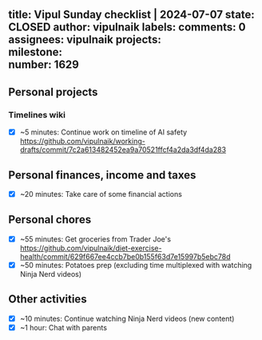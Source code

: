 title:	Vipul Sunday checklist | 2024-07-07
state:	CLOSED
author:	vipulnaik
labels:	
comments:	0
assignees:	vipulnaik
projects:	
milestone:	
number:	1629
--
## Personal projects

### Timelines wiki

- [x] ~5 minutes: Continue work on timeline of AI safety https://github.com/vipulnaik/working-drafts/commit/7c2a613482452ea9a70521ffcf4a2da3df4da283

## Personal finances, income and taxes

- [x] ~20 minutes: Take care of some financial actions

## Personal chores

- [x] ~55 minutes: Get groceries from Trader Joe's https://github.com/vipulnaik/diet-exercise-health/commit/629f667ee4ccb7be0b155f63d7e15997b5ebc78d
- [x] ~50 minutes: Potatoes prep (excluding time multiplexed with watching Ninja Nerd videos)

## Other activities

- [x] ~10 minutes: Continue watching Ninja Nerd videos (new content)
- [x] ~1 hour: Chat with parents

